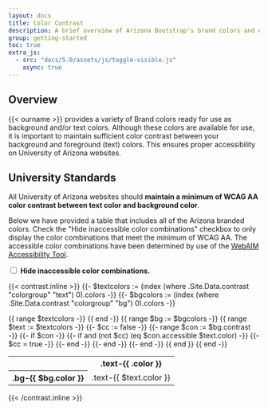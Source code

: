 ```yaml
---
layout: docs
title: Color Contrast
description: A brief overview of Arizona Bootstrap's brand colors and color contrast.
group: getting-started
toc: true
extra_js:
  - src: "docs/5.0/assets/js/toggle-visible.js"
    async: true
---
```


## Overview

{{< ourname >}} provides a variety of Brand colors ready for use as background and/or text colors. Although these colors are available for use, it is important to maintain sufficient color contrast between your background and foreground (text) colors. This ensures proper accessibility on University of Arizona websites.

## University Standards

All University of Arizona websites should **maintain a minimum of WCAG AA color contrast between text color and background color**.

Below we have provided a table that includes all of the Arizona branded colors. Check the "Hide inaccessible color combinations" checkbox to only display the color combinations that meet the minimum of WCAG AA. The accessible color combinations have been determined by use of the [WebAIM Accessibility Tool](http://wave.webaim.org/report#/https://digital.arizona.edu/ua-bootstrap/colors.html).

<label id="hide-inaccessible-label" role="button" class="mb-2">
  <input type="checkbox" id="hide-inaccessible" role="button"> <strong>Hide inaccessible color combinations.</strong>
</label>

{{< contrast.inline >}}
{{- $textcolors := (index (where .Site.Data.contrast "colorgroup" "text") 0).colors -}}
{{- $bgcolors := (index (where .Site.Data.contrast "colorgroup" "bg") 0).colors -}}
<div class="table-responsive">
  <table class="table table-bordered">
    <tr>
      <th></th>
    {{ range $textcolors -}}
      <th class="text-nowrap">.text-{{ .color }}</th>
    {{ end -}}
    </tr>
  {{ range $bg := $bgcolors -}}
    <tr>
      <th class="text-nowrap">.bg-{{ $bg.color }}</th>
      {{ range $text := $textcolors -}}
        {{- $cc := false -}}
        {{- range $con := $bg.contrast -}}
          {{- if $con -}}
            {{- if and (not $cc) (eq $con.accessible $text.color) -}}
              {{- $cc = true -}}
            {{- end -}}
          {{- end -}}
        {{- end -}}
        <td class="bg-{{ $bg.color }} text-center align-items-center">
          <span class="text-{{ $text.color }}{{ if (not $cc) }} inaccessible{{ end }}">.text-{{ $text.color }}</span>
        </td>
      {{ end }}
    </tr>
  {{ end -}}
  </table>
</div>
{{< /contrast.inline >}}


